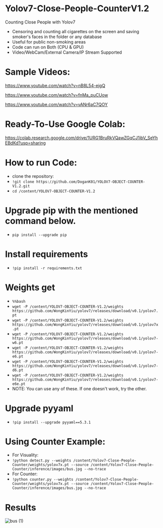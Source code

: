 # Yolov7-Close-People-CounterV1.2

Counting Close People with Yolov7


- Censoring and counting all cigarettes on the screen and saving smoker's faces in the folder or any database
- Useful for public non-smoking areas
- Code can run on Both (CPU & GPU)
- Video/WebCam/External Camera/IP Stream Supported
# Sample Videos:
https://www.youtube.com/watch?v=nB8L54-ejgQ

https://www.youtube.com/watch?v=fnMa_puCUow

https://www.youtube.com/watch?v=vANr6aC7QOY
# Ready-To-Use Google Colab:
https://colab.research.google.com/drive/1URG1BruRkVQawZGqCJ1ibV_SeYhEBdKd?usp=sharing
# How to run Code:
- clone the repository:
- `!git clone https://github.com/DoganK01/YOLOV7-OBJECT-COUNTER-V1.2.git`
- `cd /content/YOLOV7-OBJECT-COUNTER-V1.2`

# Upgrade pip with the mentioned command below.
- `pip install --upgrade pip`

# Install requirements
- `!pip install -r requirements.txt`

# Weights get
- `%%bash`
- `wget -P /content/YOLOV7-OBJECT-COUNTER-V1.2/weights https://github.com/WongKinYiu/yolov7/releases/download/v0.1/yolov7.pt`
- `wget -P /content/YOLOV7-OBJECT-COUNTER-V1.2/weights https://github.com/WongKinYiu/yolov7/releases/download/v0.1/yolov7x.pt`
- `wget -P /content/YOLOV7-OBJECT-COUNTER-V1.2/weights https://github.com/WongKinYiu/yolov7/releases/download/v0.1/yolov7-w6.pt`
- `wget -P /content/YOLOV7-OBJECT-COUNTER-V1.2/weights https://github.com/WongKinYiu/yolov7/releases/download/v0.1/yolov7-e6.pt`
- `wget -P /content/YOLOV7-OBJECT-COUNTER-V1.2/weights https://github.com/WongKinYiu/yolov7/releases/download/v0.1/yolov7-d6.pt`
- `wget -P /content/YOLOV7-OBJECT-COUNTER-V1.2/weights https://github.com/WongKinYiu/yolov7/releases/download/v0.1/yolov7-e6e.pt`
- NOTE: You can use any of these. If one doesn't work, try the other.

# Upgrade pyyaml
- `!pip install --upgrade pyyaml==5.3.1`

# Using Counter Example:
- For Visuality:
- `!python detect.py --weights /content/Yolov7-Close-People-Counter/weights/yolov7x.pt --source /content/Yolov7-Close-People-Counter/inference/images/bus.jpg --no-trace`
- For Counter:
- `!python counter.py --weights /content/Yolov7-Close-People-Counter/weights/yolov7x.pt --source /content/Yolov7-Close-People-Counter/inference/images/bus.jpg --no-trace`
# Results
![bus (1)](https://user-images.githubusercontent.com/98788987/188057570-263e4886-29ab-4388-9515-df3ec5f1e359.jpg)

